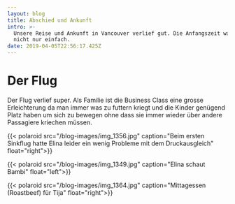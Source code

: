 ```yaml
---
layout: blog
title: Abschied und Ankunft
intro: >-
  Unsere Reise und Ankunft in Vancouver verlief gut. Die Anfangszeit war aber
  nicht nur einfach.
date: 2019-04-05T22:56:17.425Z
---
```

# Der Flug

Der Flug verlief super. Als Familie ist die Business Class eine grosse Erleichterung da man immer was zu futtern kriegt und die Kinder genügend Platz haben um sich zu bewegen ohne dass sie immer wieder über andere Passagiere kriechen müssen.

{{< polaroid src="/blog-images/img_1356.jpg" caption="Beim ersten Sinkflug hatte Elina leider ein wenig Probleme mit dem Druckausgleich" float="right">}}

{{< polaroid src="/blog-images/img_1349.jpg" caption="Elina schaut Bambi" float="left">}}

{{< polaroid src="/blog-images/img_1364.jpg" caption="Mittagessen (Roastbeef) für Tija" float="right">}}

